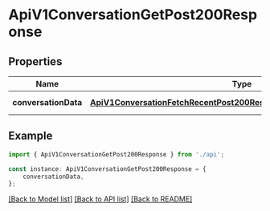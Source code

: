 # ApiV1ConversationGetPost200Response


## Properties

Name | Type | Description | Notes
------------ | ------------- | ------------- | -------------
**conversationData** | [**ApiV1ConversationFetchRecentPost200ResponseConversationDataListInner**](ApiV1ConversationFetchRecentPost200ResponseConversationDataListInner.md) |  | [default to undefined]

## Example

```typescript
import { ApiV1ConversationGetPost200Response } from './api';

const instance: ApiV1ConversationGetPost200Response = {
    conversationData,
};
```

[[Back to Model list]](../README.md#documentation-for-models) [[Back to API list]](../README.md#documentation-for-api-endpoints) [[Back to README]](../README.md)
